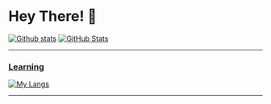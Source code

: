 # Hey There! 👋
  
 <a href="#">![Github stats](https://github-readme-stats.vercel.app/api/?username=AlienX-Script&show_icons=true&title_color=fff&icon_color=79ff97&text_color=9f9f9f&bg_color=151515&count_private=true&include_all_commits=true&custom_title=AlienX-Script)</a>
  <a href="#">![GitHub Stats](https://github-readme-stats.vercel.app/api?username=AlienX-Script&show_icons=true&hide=contribs,prs&cache_seconds=86400&theme=ambient_gradient)

<hr>

### Learning

[![My Langs](https://skillicons.dev/icons?i=robloxstudio,lua,vscode,visualstudio,kali,c,cs)](https://skillicons.dev)

<hr>
